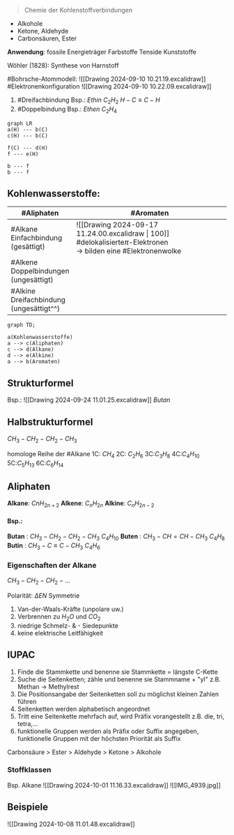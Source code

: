 > Chemie der Kohlenstoffverbindungen

* Alkohole
* Ketone, Aldehyde
* Carbonsäuren, Ester

**Anwendung**:
	fossile Energieträger
	Farbstoffe
	Tenside
	Kunststoffe

Wöhler (1828):  Synthese von Harnstoff

#Bohrsche-Atommodell:
	![[Drawing 2024-09-10 10.21.19.excalidraw]]
#Elektronenkonfiguration 
![[Drawing 2024-09-10 10.22.09.excalidraw]]

1) #Dreifachbindung
Bsp.: $Ethin$  $C_2H_2$
$H - C ≡ C - H$
2) #Doppelbindung
Bsp.: $Ethen$  $C_2H_4$
```mermaid
graph LR
a(H) --- b(C)
c(H) --- b(C)

f(C) --- d(H)
f --- e(H)

b --- f
b --- f
```

## Kohlenwasserstoffe:

| #Aliphaten                                    | #Aromaten                                                                                                                |
| --------------------------------------------- | ------------------------------------------------------------------------------------------------------------------------ |
| #Alkane<br>Einfachbindung<br>(gesättigt)      | ![[Drawing 2024-09-17 11.24.00.excalidraw \| 100]]<br>#delokalisierte$\pi$-Elektronen<br>-> bilden eine #Elektronenwolke |
| #Alkene<br>Doppelbindungen<br>(ungesättigt)   |                                                                                                                          |
| #Alkine<br>Dreifachbindung<br>(ungesättigt^^) |                                                                                                                          |

```mermaid
graph TD;

a(Kohlenwasserstoffe) 
a --> c(Aliphaten)
c --> d(Alkane)
d --> e(Alkine)
a --> b(Aromaten)
```
## Strukturformel
Bsp.:
![[Drawing 2024-09-24 11.01.25.excalidraw]]
_Butan_
## Halbstrukturformel
$CH_3 - CH_2 - CH_2 - CH_3$

homologe Reihe der #Alkane 
1C: $CH_4$
2C: $C_2H_6$
3C:$C_3H_8$
4C:$C_4H_10$
5C:$C_5H_13$
6C:$C_6H_14$

## Aliphaten

**Alkane**: $CnH_{2n+2}$
**Alkene**: $C_n H_{2n}$
**Alkine**: $C_n H_{2n-2}$

#### Bsp.:
**Butan** : $CH_3 - CH_2 -CH_2 - CH_3$   $C_4H_{10}$
**Buten** : $CH_3 - CH = CH -CH_3$     $C_4H_8$
**Butin** : $CH_3 - C ≡ C - CH_3$            $C_4H_6$

### Eigenschaften der Alkane
$CH_3 - CH_2 - CH_2 - ...$


Polarität: $\Delta EN$ Symmetrie

1) Van-der-Waals-Kräfte (unpolare uw.)
2) Verbrennen zu $H_2O$ und $CO_2$
3) niedrige Schmelz- & - Siedepunkte
4) keine elektrische Leitfähigkeit

## IUPAC
1) Finde die Stammkette und benenne sie Stammkette = längste C-Kette
2) Suche die Seitenketten; zähle und benenne sie Stammname + "yl"
	z.B. Methan → Methylrest
3) Die Positionsangabe der Seitenketten soll zu möglichst kleinen Zahlen führen
4) Seitenketten werden alphabetisch angeordnet
5) Tritt eine Seitenkette mehrfach auf, wird Präfix vorangestellt
	z.B. die, tri, tetra,...
6) funktionelle Gruppen werden als Präfix oder Suffix angegeben, funktionelle Gruppen mit der höchsten Priorität als Suffix

Carbonsäure > Ester > Aldehyde > Ketone > Alkohole

### Stoffklassen
Bsp. Alkane
![[Drawing 2024-10-01 11.16.33.excalidraw]]
![[IMG_4939.jpg]]

## Beispiele
![[Drawing 2024-10-08 11.01.48.excalidraw]]
